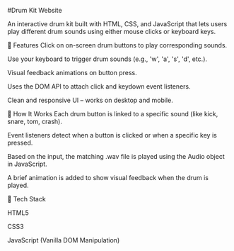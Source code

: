 #Drum Kit Website

An interactive drum kit built with HTML, CSS, and JavaScript that lets users play different drum sounds using either mouse clicks or keyboard keys.

🔧 Features Click on on-screen drum buttons to play corresponding sounds.

Use your keyboard to trigger drum sounds (e.g., 'w', 'a', 's', 'd', etc.).

Visual feedback animations on button press.

Uses the DOM API to attach click and keydown event listeners.

Clean and responsive UI – works on desktop and mobile.

🚀 How It Works Each drum button is linked to a specific sound (like kick, snare, tom, crash).

Event listeners detect when a button is clicked or when a specific key is pressed.

Based on the input, the matching .wav file is played using the Audio object in JavaScript.

A brief animation is added to show visual feedback when the drum is played.

🧠 Tech Stack

HTML5

CSS3

JavaScript (Vanilla DOM Manipulation)
